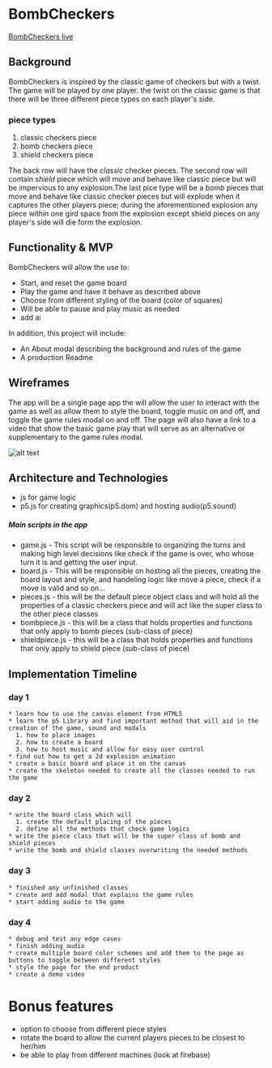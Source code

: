 # BombCheckers
  [BombCheckers live]()

## Background
  BombCheckers is inspired by the classic game of checkers but with a twist. The game will be played by one player. the twist on the classic game is that there will be three different piece types on each player's side.  

### piece types
  1. classic checkers piece
  2. bomb checkers piece
  3. shield checkers piece

  The back row will have the *classic* checker pieces. The second row will contain
  *shield* piece which will move  and behave like classic piece but will be impervious to any explosion.The last pice type will be a *bomb* pieces that move and behave like classic checker pieces but will explode when it captures the other players piece; during the aforementioned explosion any piece within one gird space from the explosion except shield pieces on any player's side will die form the explosion.

## Functionality & MVP

  BombCheckers will allow the use  to:

  * Start, and reset the game board
  * Play the game and have it behave as described above
  * Choose from different styling of the board (color of squares)
  * Will be able to pause and play music as needed
  * add ai

  In addition, this project will include:

  * An About modal describing the background and rules of the game
  * A production Readme


## Wireframes
  The app will be a single page app the will allow the user to interact with the game as well as allow them to style the board, toggle music on and off, and toggle the game rules modal on and off. The page will also have a link to a video that show the basic game play that will serve as an alternative or supplementary to the game rules modal.

![alt text](https://github.com/bkargaw/BombCheckers/blob/master/asset/BombChecker.png)

## Architecture and Technologies
  * js for game logic
  * p5.js for creating graphics(p5.dom) and hosting audio(p5.sound)
##### Main scripts in the app
  * game.js  - This script will be responsible to organizing the turns and making high level decisions like check if the game is over, who whose turn it is  and getting the user input.
  * board.js - This will be responsible on hosting all the pieces, creating the board layout and style, and handeling logic like move a piece, check if a move is valid and so on...
  * pieces.js - this will be the default piece object class and will hold all the properties of a classic checkers piece and will act like the super class to the other piece classes
  * bombpiece.js - this will be a class that holds properties and functions that only apply to bomb pieces (sub-class of piece)
  * shieldpiece.js - this will be a class that holds properties and functions that only apply to shield piece (sub-class of piece)

## Implementation Timeline

### day 1
    * learn how to use the canvas element from HTML5
    * learn the p5 Library and find important method that will aid in the creation of the game, sound and modals  
      1. how to place images
      2. how to create a board
      3. how to host music and allow for easy user control
    * find out how to get a 2d explosion animation
    * create a basic board and place it on the canvas
    * create the skeleton needed to create all the classes needed to run the game

### day 2
    * write the board class which will
      1. create the default placing of the pieces
      2. define all the methods that check game logics
    * write the piece class that will be the super class of bomb and shield pieces
    * write the bomb and shield classes overwriting the needed methods
### day 3
    * finished any unfinished classes
    * create and add modal that explains the game rules
    * start adding audio to the game
### day 4
    * debug and test any edge cases
    * finish adding audio
    * create multiple board color schemes and add them to the page as buttons to toggle between different styles
    * style the page for the end product
    * create a demo video

# Bonus features
  * option to choose from different piece styles
  * rotate the board to allow the current players pieces to be closest to her/him
  * be able to play from different machines (look at firebase)
